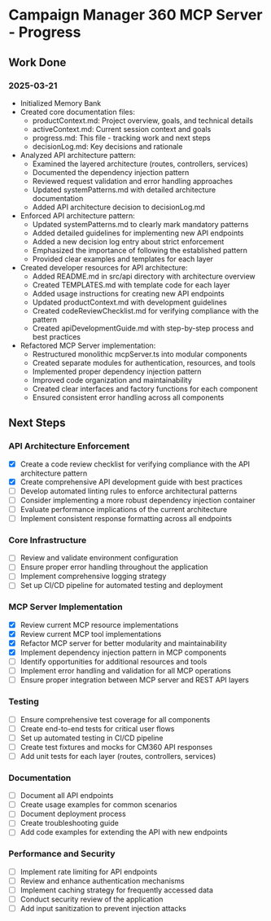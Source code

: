 # Campaign Manager 360 MCP Server - Progress

## Work Done

### 2025-03-21
- Initialized Memory Bank
- Created core documentation files:
  - productContext.md: Project overview, goals, and technical details
  - activeContext.md: Current session context and goals
  - progress.md: This file - tracking work and next steps
  - decisionLog.md: Key decisions and rationale
- Analyzed API architecture pattern:
  - Examined the layered architecture (routes, controllers, services)
  - Documented the dependency injection pattern
  - Reviewed request validation and error handling approaches
  - Updated systemPatterns.md with detailed architecture documentation
  - Added API architecture decision to decisionLog.md
- Enforced API architecture pattern:
  - Updated systemPatterns.md to clearly mark mandatory patterns
  - Added detailed guidelines for implementing new API endpoints
  - Added a new decision log entry about strict enforcement
  - Emphasized the importance of following the established pattern
  - Provided clear examples and templates for each layer
- Created developer resources for API architecture:
  - Added README.md in src/api directory with architecture overview
  - Created TEMPLATES.md with template code for each layer
  - Added usage instructions for creating new API endpoints
  - Updated productContext.md with development guidelines
  - Created codeReviewChecklist.md for verifying compliance with the pattern
  - Created apiDevelopmentGuide.md with step-by-step process and best practices
- Refactored MCP Server implementation:
  - Restructured monolithic mcpServer.ts into modular components
  - Created separate modules for authentication, resources, and tools
  - Implemented proper dependency injection pattern
  - Improved code organization and maintainability
  - Created clear interfaces and factory functions for each component
  - Ensured consistent error handling across all components

## Next Steps

### API Architecture Enforcement
- [x] Create a code review checklist for verifying compliance with the API architecture pattern
- [x] Create comprehensive API development guide with best practices
- [ ] Develop automated linting rules to enforce architectural patterns
- [ ] Consider implementing a more robust dependency injection container
- [ ] Evaluate performance implications of the current architecture
- [ ] Implement consistent response formatting across all endpoints

### Core Infrastructure
- [ ] Review and validate environment configuration
- [ ] Ensure proper error handling throughout the application
- [ ] Implement comprehensive logging strategy
- [ ] Set up CI/CD pipeline for automated testing and deployment

### MCP Server Implementation
- [x] Review current MCP resource implementations
- [x] Review current MCP tool implementations
- [x] Refactor MCP server for better modularity and maintainability
- [x] Implement dependency injection pattern in MCP components
- [ ] Identify opportunities for additional resources and tools
- [ ] Implement error handling and validation for all MCP operations
- [ ] Ensure proper integration between MCP server and REST API layers

### Testing
- [ ] Ensure comprehensive test coverage for all components
- [ ] Create end-to-end tests for critical user flows
- [ ] Set up automated testing in CI/CD pipeline
- [ ] Create test fixtures and mocks for CM360 API responses
- [ ] Add unit tests for each layer (routes, controllers, services)

### Documentation
- [ ] Document all API endpoints
- [ ] Create usage examples for common scenarios
- [ ] Document deployment process
- [ ] Create troubleshooting guide
- [ ] Add code examples for extending the API with new endpoints

### Performance and Security
- [ ] Implement rate limiting for API endpoints
- [ ] Review and enhance authentication mechanisms
- [ ] Implement caching strategy for frequently accessed data
- [ ] Conduct security review of the application
- [ ] Add input sanitization to prevent injection attacks